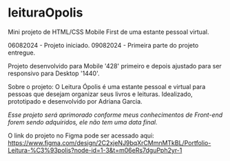 # leituraOpolis
Mini projeto de HTML/CSS Mobile First de uma estante pessoal virtual.

06082024 - Projeto iniciado.
09082024 - Primeira parte do projeto entregue.

Projeto desenvolvido para Mobile '428' primeiro e depois ajustado para ser responsivo para Desktop '1440'.

Sobre o projeto:
O Leitura Ópolis é uma estante pessoal e virtual para pessoas que desejam organizar seus livros e leituras.
Idealizado, prototipado e desenvolvido por Adriana Garcia.

*Esse projeto será aprimorado conforme meus conhecimentos de Front-end forem sendo adquiridos, ele não tem uma data final.*

O link do projeto no Figma pode ser acessado aqui:
https://www.figma.com/design/2C2xjeNJ9bqXrCMmnMTkBL/Portfolio-Leitura-%C3%93polis?node-id=1-3&t=m06eRs7dguPph2yr-1